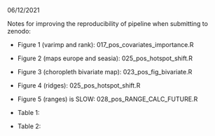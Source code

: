 06/12/2021

Notes for improving the reproducibility of pipeline when submitting to zenodo:

* Figure 1 (varimp and rank): 017_pos_covariates_importance.R
* Figure 2 (maps europe and seasia): 025_pos_hotspot_shift.R
* Figure 3 (choropleth bivariate map): 023_pos_fig_bivariate.R
* Figure 4 (ridges): 025_pos_hotspot_shift.R
* Figure 5 (ranges) is SLOW: 028_pos_RANGE_CALC_FUTURE.R

* Table 1:
* Table 2:
